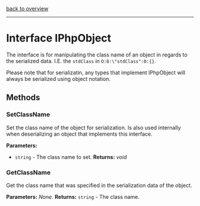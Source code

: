 [back to overview](../README.md)

---

# Interface IPhpObject

The interface is for manipulating the class name of an object in regards to the serialized data. I.E. the `stdClass` in `O:8:\"stdClass":0:{}`.

Please note that for serializatin, any types that implement IPhpObject will always be serialized using object notation.

## Methods

### SetClassName

Set the class name of the object for serialization. Is also used internally when deserializing an object that implements this interface.

**Parameters:** 
- `string` - The class name to set.
**Returns:** *void*

### GetClassName

Get the class name that was specified in the serialization data of the object.

**Parameters:** *None*.
**Returns:** `string` - The class name.

